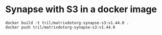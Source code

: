# Synapse with S3 in a docker image

```
docker build -t tril/matrixdotorg-synapse-s3:v1.44.0 .
docker push tril/matrixdotorg-synapse-s3:v1.44.0
```

